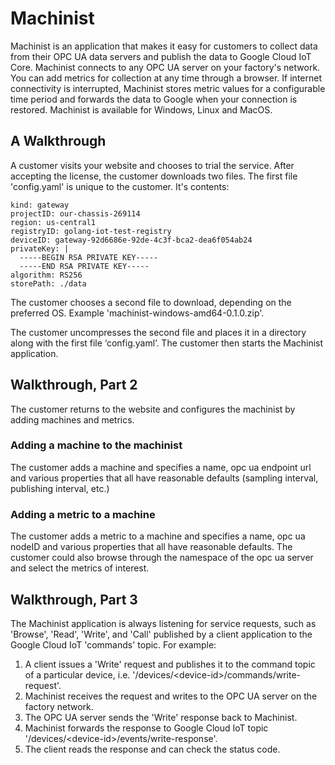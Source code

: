 # Machinist

Machinist is an application that makes it easy for customers to collect data from their OPC UA data servers and publish the data to Google Cloud IoT Core. Machinist connects to any OPC UA server on your factory's network. You can add metrics for collection at any time through a browser. If internet connectivity is interrupted, Machinist stores metric values for a configurable time period and forwards the data to Google when your connection is restored. Machinist is available for Windows, Linux and MacOS.

## A Walkthrough

A customer visits your website and chooses to trial the service. After accepting the license, the customer downloads two files. The first file 'config.yaml' is unique to the customer. It's contents:

    kind: gateway
    projectID: our-chassis-269114
    region: us-central1
    registryID: golang-iot-test-registry
    deviceID: gateway-92d6686e-92de-4c3f-bca2-dea6f054ab24
    privateKey: |
      -----BEGIN RSA PRIVATE KEY-----
      -----END RSA PRIVATE KEY-----
    algorithm: RS256
    storePath: ./data

The customer chooses a second file to download, depending on the preferred OS. Example 'machinist-windows-amd64-0.1.0.zip'.

The customer uncompresses the second file and places it in a directory along with the first file ‘config.yaml’. The customer then starts the Machinist application.

## Walkthrough, Part 2

The customer returns to the website and configures the machinist by adding machines and metrics.

### Adding a machine to the machinist

The customer adds a machine and specifies a name, opc ua endpoint url and various properties that all have reasonable defaults (sampling interval, publishing interval, etc.)

### Adding a metric to a machine

The customer adds a metric to a machine and specifies a name, opc ua nodeID and various properties that all have reasonable defaults. The customer could also browse through the namespace of the opc ua server and select the metrics of interest.

## Walkthrough, Part 3

The Machinist application is always listening for service requests, such as 'Browse', 'Read', 'Write', and 'Call' published by a client application to the Google Cloud IoT 'commands' topic. For example:
1) A client issues a 'Write' request and publishes it to the command topic of a particular device, i.e. '/devices/\<device-id\>/commands/write-request'. 
2) Machinist receives the request and writes to the OPC UA server on the factory network. 
3) The OPC UA server sends the 'Write' response back to Machinist.
4) Machinist forwards the response to Google Cloud IoT topic '/devices/\<device-id\>/events/write-response'.
5) The client reads the response and can check the status code.